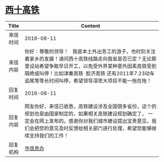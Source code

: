 # <a href="http://www.shangluo.gov.cn/zmhd/ldxxxx.jsp?urltype=leadermail.LeaderMailContentUrl&wbtreeid=1112&leadermailid=3775">西十高铁</a>
| Title |                                                                    Content                                                                    |
|:-----:|-----------------------------------------------------------------------------------------------------------------------------------------------|
| 来信时间  | 2016-08-11                                                                                                                                    |
| 来信内容  | 你好：尊敬的领导！   我是本土外出务工的游子，也时刻关注着家乡的发展！请问西十高铁线路走向我省是否已定？无论那里设站希望争取早日开工，以免受外界某种意外因素高铁受到隔绝或叫停！比如津秦高铁  胶济高铁 还有2011年7.23动车追尾等等长时间叫停，希望领导深思大项目不能一拖在拖！ |
| 回复时间  | 2016-08-11                                                                                                                                    |
| 回复内容  | 网友你好，来信已收悉，高铁建设涉及全国很多省份，这个的规划也是由国家制定的，如果相关高铁建设规划确定了， 一定会在网上发布的。感谢你对我们城市建设提出宝贵意见，我们会把您的意见及时反馈给相关部门进行处理，希望您能够继续支持我们的工作！                         |
| 回复机构  | <a href="../../categories/agencies/市信息办.md">市信息办</a>                                                                                          |